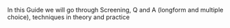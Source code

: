 In this Guide we will go through Screening, Q and A (longform and multiple choice), techniques in theory and practice